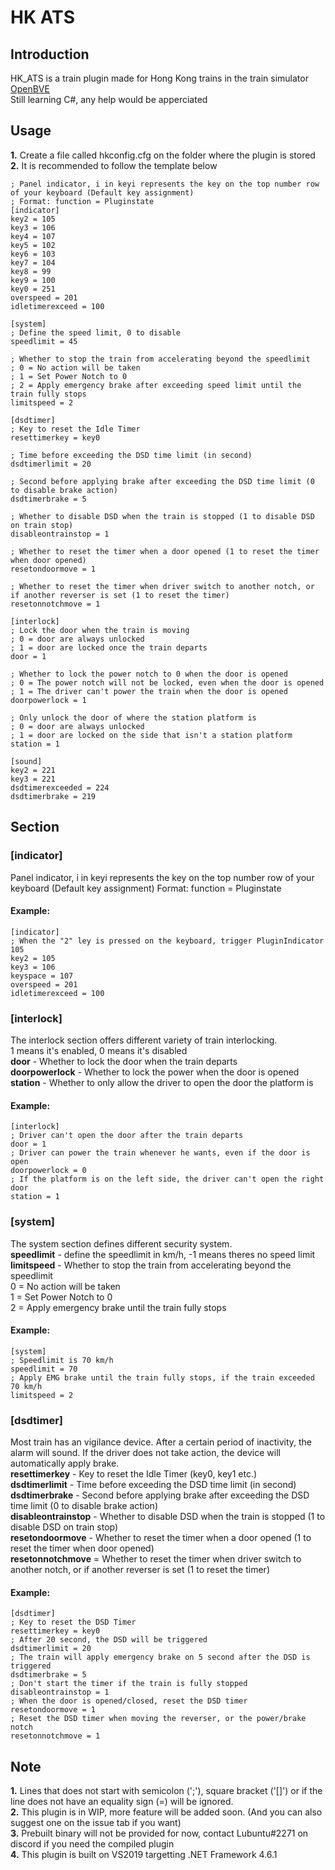 # HK ATS
## Introduction
HK_ATS is a train plugin made for Hong Kong trains in the train simulator <a href="https://github.com/leezer3/OpenBVE">OpenBVE</a>  
Still learning C#, any help would be apperciated  
## Usage
**1.** Create a file called hkconfig.cfg on the folder where the plugin is stored  
**2.** It is recommended to follow the template below  
```
; Panel indicator, i in keyi represents the key on the top number row of your keyboard (Default key assignment)
; Format: function = Pluginstate
[indicator]
key2 = 105
key3 = 106
key4 = 107
key5 = 102
key6 = 103
key7 = 104
key8 = 99
key9 = 100
key0 = 251
overspeed = 201
idletimerexceed = 100

[system]
; Define the speed limit, 0 to disable
speedlimit = 45

; Whether to stop the train from accelerating beyond the speedlimit
; 0 = No action will be taken
; 1 = Set Power Notch to 0
; 2 = Apply emergency brake after exceeding speed limit until the train fully stops
limitspeed = 2

[dsdtimer]
; Key to reset the Idle Timer
resettimerkey = key0

; Time before exceeding the DSD time limit (in second)
dsdtimerlimit = 20

; Second before applying brake after exceeding the DSD time limit (0 to disable brake action)
dsdtimerbrake = 5

; Whether to disable DSD when the train is stopped (1 to disable DSD on train stop)
disableontrainstop = 1

; Whether to reset the timer when a door opened (1 to reset the timer when door opened)
resetondoormove = 1

; Whether to reset the timer when driver switch to another notch, or if another reverser is set (1 to reset the timer)
resetonnotchmove = 1

[interlock]
; Lock the door when the train is moving
; 0 = door are always unlocked
; 1 = door are locked once the train departs
door = 1

; Whether to lock the power notch to 0 when the door is opened
; 0 = The power notch will not be locked, even when the door is opened
; 1 = The driver can't power the train when the door is opened
doorpowerlock = 1

; Only unlock the door of where the station platform is
; 0 = door are always unlocked
; 1 = door are locked on the side that isn't a station platform
station = 1

[sound]
key2 = 221
key3 = 221
dsdtimerexceeded = 224
dsdtimerbrake = 219
```

## Section
### [indicator]
Panel indicator, i in keyi represents the key on the top number row of your keyboard (Default key assignment)
Format: function = Pluginstate

#### Example:
```
[indicator]
; When the "2" ley is pressed on the keyboard, trigger PluginIndicator 105
key2 = 105
key3 = 106
keyspace = 107
overspeed = 201
idletimerexceed = 100
```
### [interlock]
The interlock section offers different variety of train interlocking.  
1 means it's enabled, 0 means it's disabled  
**door** - Whether to lock the door when the train departs  
**doorpowerlock** - Whether to lock the power when the door is opened  
**station** - Whether to only allow the driver to open the door the platform is  

#### Example:
```
[interlock]
; Driver can't open the door after the train departs  
door = 1
; Driver can power the train whenever he wants, even if the door is open  
doorpowerlock = 0
; If the platform is on the left side, the driver can't open the right door  
station = 1
```
### [system]
The system section defines different security system.  
**speedlimit** - define the speedlimit in km/h, -1 means theres no speed limit  
**limitspeed** - Whether to stop the train from accelerating beyond the speedlimit  
0 = No action will be taken  
1 = Set Power Notch to 0  
2 = Apply emergency brake until the train fully stops

#### Example:
```
[system]  
; Speedlimit is 70 km/h
speedlimit = 70
; Apply EMG brake until the train fully stops, if the train exceeded 70 km/h
limitspeed = 2
```

### [dsdtimer]
Most train has an vigilance device. After a certain period of inactivity, the alarm will sound. If the driver does not take action, the device will automatically apply brake.  
**resettimerkey** - Key to reset the Idle Timer (key0, key1 etc.)  
**dsdtimerlimit** - Time before exceeding the DSD time limit (in second)  
**dsdtimerbrake** - Second before applying brake after exceeding the DSD time limit (0 to disable brake action)  
**disableontrainstop** - Whether to disable DSD when the train is stopped (1 to disable DSD on train stop)  
**resetondoormove** - Whether to reset the timer when a door opened (1 to reset the timer when door opened)  
**resetonnotchmove** = Whether to reset the timer when driver switch to another notch, or if another reverser is set (1 to reset the timer)  

#### Example:
```
[dsdtimer]  
; Key to reset the DSD Timer
resettimerkey = key0
; After 20 second, the DSD will be triggered
dsdtimerlimit = 20
; The train will apply emergency brake on 5 second after the DSD is triggered
dsdtimerbrake = 5
; Don't start the timer if the train is fully stopped
disableontrainstop = 1
; When the door is opened/closed, reset the DSD timer
resetondoormove = 1
; Reset the DSD timer when moving the reverser, or the power/brake notch
resetonnotchmove = 1
```

## Note
**1.** Lines that does not start with semicolon (';'), square bracket ('[]') or if the line does not have an equality sign (=) will be ignored.  
**2.** This plugin is in WIP, more feature will be added soon. (And you can also suggest one on the issue tab if you want)  
**3.** Prebuilt binary will not be provided for now, contact Lubuntu#2271 on discord if you need the compiled plugin  
**4.** This plugin is built on VS2019 targetting .NET Framework 4.6.1  
